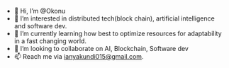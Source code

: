 - 👋 Hi, I’m @Okonu
- 👀 I’m interested in distributed tech(block chain), artificial intelligence and software dev.
- 🌱 I’m currently learning how best to optimize resources for adaptability in a fast changing world. 
- 💞️ I’m looking to collaborate on AI, Blockchain, Software dev
- 📫 Reach me via ianyakundi015@gmail.com. 

